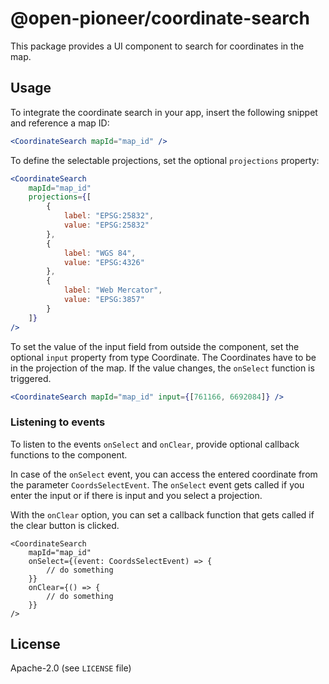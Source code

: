 # @open-pioneer/coordinate-search

This package provides a UI component to search for coordinates in the map.

## Usage

To integrate the coordinate search in your app, insert the following snippet and reference a map ID:

```jsx
<CoordinateSearch mapId="map_id" />
```

To define the selectable projections, set the optional `projections` property:

```jsx
<CoordinateSearch
    mapId="map_id"
    projections={[
        {
            label: "EPSG:25832",
            value: "EPSG:25832"
        },
        {
            label: "WGS 84",
            value: "EPSG:4326"
        },
        {
            label: "Web Mercator",
            value: "EPSG:3857"
        }
    ]}
/>
```

To set the value of the input field from outside the component,
set the optional `input` property from type Coordinate.
The Coordinates have to be in the projection of the map.
If the value changes, the `onSelect` function is triggered.

```jsx
<CoordinateSearch mapId="map_id" input={[761166, 6692084]} />
```

### Listening to events

To listen to the events `onSelect` and `onClear`, provide optional callback functions to the component.

In case of the `onSelect` event, you can access the entered coordinate from the parameter `CoordsSelectEvent`. The `onSelect` event gets called if you enter the input or if there is input and you select a projection.

With the `onClear` option, you can set a callback function that gets called if the clear button is clicked.

```tsx
<CoordinateSearch
    mapId="map_id"
    onSelect={(event: CoordsSelectEvent) => {
        // do something
    }}
    onClear={() => {
        // do something
    }}
/>
```

## License

Apache-2.0 (see `LICENSE` file)
